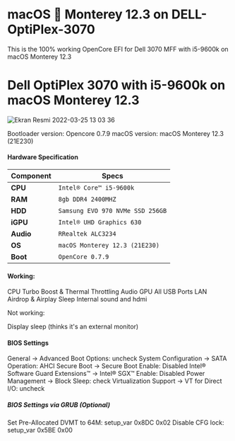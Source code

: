 # macOS  Monterey 12.3 on DELL-OptiPlex-3070

This is the 100% working OpenCore EFI for Dell 3070 MFF with i5-9600k on macOS Monterey 12.3
 

Dell OptiPlex 3070 with i5-9600k on macOS Monterey 12.3
============================================

![Ekran Resmi 2022-03-25 13 03 36](https://user-images.githubusercontent.com/68928938/160117667-2b9e7cad-6423-494b-aa53-57ed0075bed8.png)


Bootloader version: Opencore 0.7.9
macOS version: macOS Monterey 12.3 (21E230)

#### Hardware Specification
| Component | Specs |
|------------|----------------------------------------|
| **CPU**     | `Intel® Core™ i5-9600k` |   
| **RAM**     | `8gb DDR4 2400MHZ`|   
| **HDD**     | `Samsung EVO 970 NVMe SSD 256GB`|
| **iGPU**    | `Intel® UHD Graphics 630`|
| **Audio**   | `RRealtek ALC3234`|
| **OS**      | `macOS Monterey 12.3 (21E230)`|
| **Boot**    | `OpenCore 0.7.9`|


#### Working: 

CPU Turbo Boost & Thermal Throttling
Audio
GPU 
All USB Ports
LAN
Airdrop & Airplay
Sleep
Internal sound and hdmi

Not working: 

Display sleep (thinks it's an external monitor)  

#### BIOS Settings

General → Advanced Boot Options: uncheck
System Configuration → SATA Operation: AHCI
Secure Boot → Secure Boot Enable: Disabled
Intel® Software Guard Extensions™ → Intel® SGX™ Enable: Disabled
Power Management → Block Sleep: check
Virtualization Support → VT for Direct I/O: uncheck

##### BIOS Settings via GRUB (Optional)

Set Pre-Allocated DVMT to 64M: setup_var 0x8DC 0x02
Disable CFG lock: setup_var 0x5BE 0x00
